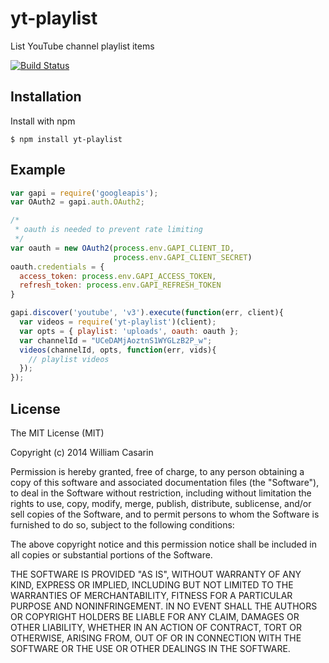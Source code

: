 
# yt-playlist

  List YouTube channel playlist items

  [![Build Status](https://travis-ci.org/monstercat/yt-playlist.png)](https://travis-ci.org/monstercat/yt-playlist)

## Installation

  Install with npm

    $ npm install yt-playlist

## Example

```js
var gapi = require('googleapis');
var OAuth2 = gapi.auth.OAuth2;

/*
 * oauth is needed to prevent rate limiting
 */
var oauth = new OAuth2(process.env.GAPI_CLIENT_ID,
                       process.env.GAPI_CLIENT_SECRET)
oauth.credentials = {
  access_token: process.env.GAPI_ACCESS_TOKEN,
  refresh_token: process.env.GAPI_REFRESH_TOKEN
}

gapi.discover('youtube', 'v3').execute(function(err, client){
  var videos = require('yt-playlist')(client);
  var opts = { playlist: 'uploads', oauth: oauth };
  var channelId = "UCeDAMjAoztnS1WYGLzB2P_w";
  videos(channelId, opts, function(err, vids){
    // playlist videos
  });
});


```

## License

  The MIT License (MIT)

  Copyright (c) 2014 William Casarin

  Permission is hereby granted, free of charge, to any person obtaining a copy
  of this software and associated documentation files (the "Software"), to deal
  in the Software without restriction, including without limitation the rights
  to use, copy, modify, merge, publish, distribute, sublicense, and/or sell
  copies of the Software, and to permit persons to whom the Software is
  furnished to do so, subject to the following conditions:

  The above copyright notice and this permission notice shall be included in
  all copies or substantial portions of the Software.

  THE SOFTWARE IS PROVIDED "AS IS", WITHOUT WARRANTY OF ANY KIND, EXPRESS OR
  IMPLIED, INCLUDING BUT NOT LIMITED TO THE WARRANTIES OF MERCHANTABILITY,
  FITNESS FOR A PARTICULAR PURPOSE AND NONINFRINGEMENT. IN NO EVENT SHALL THE
  AUTHORS OR COPYRIGHT HOLDERS BE LIABLE FOR ANY CLAIM, DAMAGES OR OTHER
  LIABILITY, WHETHER IN AN ACTION OF CONTRACT, TORT OR OTHERWISE, ARISING FROM,
  OUT OF OR IN CONNECTION WITH THE SOFTWARE OR THE USE OR OTHER DEALINGS IN
  THE SOFTWARE.
